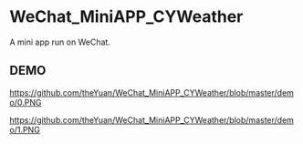 # WeChat_MiniAPP_CYWeather
A mini app run on WeChat.

## DEMO
https://github.com/theYuan/WeChat_MiniAPP_CYWeather/blob/master/demo/0.PNG

https://github.com/theYuan/WeChat_MiniAPP_CYWeather/blob/master/demo/1.PNG
